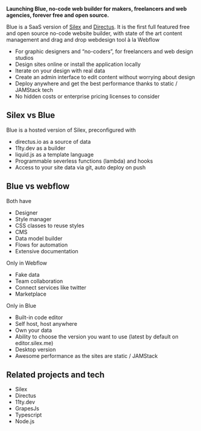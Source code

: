 <script data-host="https://microanalytics.io" data-dnt="false" src="https://microanalytics.io/js/script.js" id="ZwSg9rf6GA" async defer></script>


**Launching Blue, no-code web builder for makers, freelancers and web agencies, forever free and open source.**

Blue is a SaaS version of [Silex](https://www.silex.me) and [Directus](https://directus.io). It is the first full featured free and open source no-code website builder, with state of the art content management and drag and drop webdesign tool à la Webflow

* For graphic designers and “no-coders”, for freelancers and web design studios
* Design sites online or install the application locally
* Iterate on your design with real data
* Create an admin interface to edit content without worrying about design
* Deploy anywhere and get the best performance thanks to static / JAMStack tech
* No hidden costs or enterprise pricing licenses to consider

## Silex vs Blue

Blue is a hosted version of Silex, preconfigured with

* directus.io as a source of data
* 11ty.dev as a builder
* liquid.js as a template language
* Programmable severless functions (lambda) and hooks
* Access to your site data via git, auto deploy on push

## Blue vs webflow

Both have

* Designer
* Style manager
* CSS classes to reuse styles
* CMS
* Data model builder
* Flows for automation
* Extensive documentation

Only in Webflow

* Fake data
* Team collaboration
* Connect services like twitter
* Marketplace

Only in Blue

* Built-in code editor
* Self host, host anywhere
* Own your data
* Ability to choose the version you want to use (latest by default on editor.silex.me)
* Desktop version
* Awesome performance as the sites are static / JAMStack

## Related projects and tech

* Silex
* Directus
* 11ty.dev
* GrapesJs
* Typescript
* Node.js
